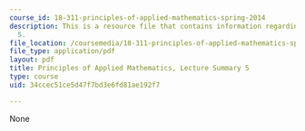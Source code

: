 ```yaml
---
course_id: 18-311-principles-of-applied-mathematics-spring-2014
description: This is a resource file that contains information regarding lecture summary
  5.
file_location: /coursemedia/18-311-principles-of-applied-mathematics-spring-2014/34ccec51ce5d47f7bd3e6fd81ae192f7_MIT18_311S14_Lecture5.pdf
file_type: application/pdf
layout: pdf
title: Principles of Applied Mathematics, Lecture Summary 5
type: course
uid: 34ccec51ce5d47f7bd3e6fd81ae192f7

---
```

None